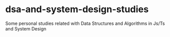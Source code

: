 # dsa-and-system-design-studies
Some personal studies related with Data Structures and Algorithms in Js/Ts and System Design
